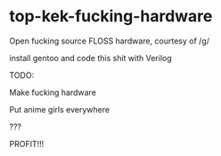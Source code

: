 top-kek-fucking-hardware
========================

Open fucking source FLOSS hardware, courtesy of /g/

install gentoo and code this shit with Verilog

TODO:

Make fucking hardware

Put anime girls everywhere

???

PROFIT!!!
